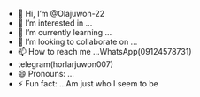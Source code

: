 - 👋 Hi, I’m @Olajuwon-22
- 👀 I’m interested in ...
- 🌱 I’m currently learning ...
- 💞️ I’m looking to collaborate on ...
- 📫 How to reach me ...WhatsApp(09124578731)
- telegram(horlarjuwon007)
- 😄 Pronouns: ...
- ⚡ Fun fact: ...Am just who I seem to be 

<!---
Olajuwon-22/Olajuwon-22 is a ✨ special ✨ repository because its `README.md` (this file) appears on your GitHub profile.
You can click the Preview link to take a look at your changes.
--->
